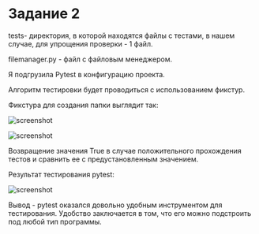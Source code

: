 # Задание 2 

tests- директория, в которой находятся файлы с тестами, в нашем случае, для упрощения проверки - 1 файл.

filemanager.py - файл с файловым менеджером.

Я подгрузила Pytest в конфигурацию проекта.

Алгоритм тестировки будет проводиться с использованием фикстур.

Фикстура для создания папки выглядит так:

![screenshot](image/1.png)

![screenshot](image/2.png)

Возвращение значения True в случае положительного прохождения тестов и сравнить ее с предустановленным значением.

Результат тестирования pytest:

![screenshot](image/3.png)

Вывод - pytest оказался довольно удобным инструментом для тестирования. Удобство заключается в том, что его можно подстроить под любой тип программы.

